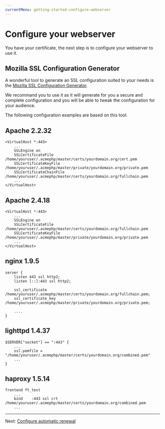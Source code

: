 ```yaml
---
currentMenu: getting-started-configure-webserver
---
```


# Configure your webserver

You have your certificate, the next step is to configure your webserver to use it.

## Mozilla SSL Configuration Generator

A wonderful tool to generate an SSL configuration suited to your needs is the
[Mozilla SSL Configuration Generator](https://mozilla.github.io/server-side-tls/ssl-config-generator/).

We recommand you to use it as it will generate for you a secure and complete configuration and
you will be able to tweak the configuration for your audience.

The following configuration examples are based on this tool.

## Apache 2.2.32

```
<VirtualHost *:443>
    ...
    SSLEngine on
    SSLCertificateFile      /home/youruser/.acmephp/master/certs/yourdomain.org/cert.pem
    SSLCertificateKeyFile   /home/youruser/.acmephp/master/private/yourdomain.org/private.pem
    SSLCertificateChainFile /home/youruser/.acmephp/master/certs/yourdomain.org/fullchain.pem
    ...
</VirtualHost>
```

## Apache 2.4.18

```
<VirtualHost *:443>
    ...
    SSLEngine on
    SSLCertificateFile      /home/youruser/.acmephp/master/certs/yourdomain.org/fullchain.pem
    SSLCertificateKeyFile   /home/youruser/.acmephp/master/private/yourdomain.org/private.pem
    ...
</VirtualHost>
```

## nginx 1.9.5

```
server {
    listen 443 ssl http2;
    listen [::]:443 ssl http2;

    ssl_certificate /home/youruser/.acmephp/master/certs/yourdomain.org/fullchain.pem;
    ssl_certificate_key /home/youruser/.acmephp/master/private/yourdomain.org/private.pem;

    ....
}
```

## lighttpd 1.4.37

```
$SERVER["socket"] == ":443" {
    ...
    ssl.pemfile = "/home/youruser/.acmephp/master/certs/yourdomain.org/combined.pem"
    ...
}
```

## haproxy 1.5.14

```
frontend ft_test
    ...
    bind    :443 ssl crt /home/youruser/.acmephp/master/certs/yourdomain.org/combined.pem
    ...
```

---------------------------------------------------------------------

Next: [Configure automatic renewal](/documentation/getting-started/4-automatic-renewal.html)
